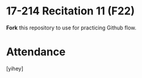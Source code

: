# 17-214 Recitation 11 (F22)
**Fork** this repository to use for practicing Github flow.

# Attendance
[yihey]
